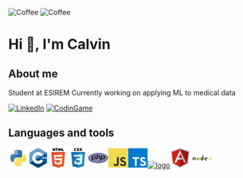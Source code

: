 <p><img src="https://img.shields.io/badge/Coffee-Yes_please-brightgreen?logo=github" alt="Coffee">
<img src="https://img.shields.io/badge/Currently-Jetlagged-blue?logo=github" alt="Coffee"> </p>
<h1 id="hi-i-m-calvin">Hi 👋, I&#39;m Calvin</h1>
<h2 id="about-me">About me</h2>
<p>Student at ESIREM
Currently working on applying ML to medical data</p>
<p><a href="https://www.linkedin.com/in/calvin-peyron/"><img src="https://github.com/PeyronCalvin/PeyronCalvin/blob/main/Icons/LinkedIn.png =40x40" alt="LinkedIn"></a> <a href="https://www.codingame.com/profile/f05cc33d15d896dac13e731733e9c3050393814"><img src="https://github.com/PeyronCalvin/PeyronCalvin/blob/main/Icons/Codingame.png =40x40" alt="CodinGame"></a></p>
<h2 id="languages-and-tools">Languages and tools</h2>
<p><a href="https://www.python.org"><img src="https://raw.githubusercontent.com/devicons/devicon/master/icons/python/python-original.svg" alt="Python" width="40" height="40"></a><a href="https://cplusplus.com/"><img src="https://raw.githubusercontent.com/devicons/devicon/master/icons/cplusplus/cplusplus-original.svg" alt="CPP" width="40" height="40"></a><a href="https://html.com/html5/"><img src="https://raw.githubusercontent.com/devicons/devicon/master/icons/html5/html5-original-wordmark.svg" alt="HTML" width="40" height="40"></a><a href="https://html.com/css/"><img src="https://raw.githubusercontent.com/devicons/devicon/master/icons/css3/css3-original-wordmark.svg" alt="CSS" width="40" height="40"></a><a href="https://www.php.net"><img src="https://raw.githubusercontent.com/devicons/devicon/master/icons/php/php-original.svg" alt="PHP" width="40" height="40"></a><a href="https://devdocs.io/javascript/"><img src="https://raw.githubusercontent.com/devicons/devicon/master/icons/javascript/javascript-original.svg" alt="JavaScript" width="40" height="40"></a><a href="https://www.typescriptlang.org/"><img src="https://raw.githubusercontent.com/devicons/devicon/master/icons/typescript/typescript-original.svg" alt="TypeScript" width="40" height="40"></a><a href="https://symfony.com"><img src="https://symfony.com/logos/symfony_black_03.svg" alt="logo" width="40" height="40"></a><a href="https://angular.io/"><img src="https://raw.githubusercontent.com/devicons/devicon/master/icons/angularjs/angularjs-original.svg" alt="Angular" width="40" height="40"></a>
<a href="https://nodejs.org/"><img src="https://raw.githubusercontent.com/devicons/devicon/master/icons/nodejs/nodejs-original-wordmark.svg" alt="NodeJS" width="40" height="40"></a></p>
